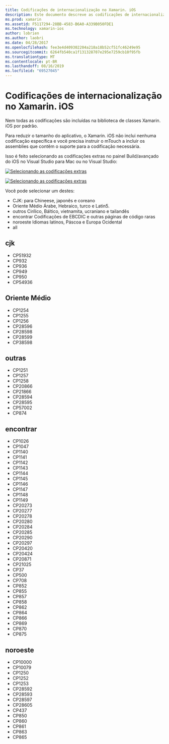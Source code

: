 ```yaml
---
title: Codificações de internacionalização no Xamarin. iOS
description: Este documento descreve as codificações de internacionalização no Xamarin. iOS, discutindo as codificações disponíveis e como adicioná-las a um aplicativo.
ms.prod: xamarin
ms.assetid: F5117294-28BB-4583-B6A0-A339B050FDE1
ms.technology: xamarin-ios
author: lobrien
ms.author: laobri
ms.date: 04/28/2017
ms.openlocfilehash: fee3e4d409302204a218a18b52cf51fc46249e95
ms.sourcegitcommit: 6264fb540ca1f131328707e295e7259cb10f95fb
ms.translationtype: MT
ms.contentlocale: pt-BR
ms.lasthandoff: 08/16/2019
ms.locfileid: "69527045"
---
```

# <a name="internationalization-encodings-in-xamarinios"></a>Codificações de internacionalização no Xamarin. iOS

Nem todas as codificações são incluídas na biblioteca de classes Xamarin. iOS por padrão.

Para reduzir o tamanho do aplicativo, o Xamarin. iOS não inclui nenhuma codificação específica e você precisa instruir o mTouch a incluir os assemblies que contêm o suporte para a codificação necessária.

Isso é feito selecionando as codificações extras no painel Build/avançado do iOS no Visual Studio para Mac ou no Visual Studio:

 [![](encodings-images/00.png "Selecionando as codificações extras")](encodings-images/00.png#lightbox)

 [![](encodings-images/00a.png "Selecionando as codificações extras")](encodings-images/00a.png#lightbox)

Você pode selecionar um destes:

- CJK: para Chineese, japonês e coreano
- Oriente Médio Árabe, Hebraico, turco e Latin5.
- outros Cirílico, Báltico, vietnamita, ucraniano e tailandês
- encontrar Codificações de EBCDIC e outras páginas de código raras
- noroeste Idiomas latinos, Páscoa e Europa Ocidental
- all


 <a name="cjk" />


## <a name="cjk"></a>cjk

- CP51932
- CP932
- CP936
- CP949
- CP950
- CP54936


 <a name="mideast" />


## <a name="mideast"></a>Oriente Médio

- CP1254
- CP1255
- CP1256
- CP28596
- CP28598
- CP28599
- CP38598


 <a name="other" />


## <a name="other"></a>outras

- CP1251
- CP1257
- CP1258
- CP20866
- CP21866
- CP28594
- CP28595
- CP57002
- CP874


 <a name="rare" />


## <a name="rare"></a>encontrar

- CP1026
- CP1047
- CP1140
- CP1141
- CP1142
- CP1143
- CP1144
- CP1145
- CP1146
- CP1147
- CP1148
- CP1149
- CP20273
- CP20277
- CP20278
- CP20280
- CP20284
- CP20285
- CP20290
- CP20297
- CP20420
- CP20424
- CP20871
- CP21025
- CP37
- CP500
- CP708
- CP852
- CP855
- CP857
- CP858
- CP862
- CP864
- CP866
- CP869
- CP870
- CP875


 <a name="west" />


## <a name="west"></a>noroeste

- CP10000
- CP10079
- CP1250
- CP1252
- CP1253
- CP28592
- CP28593
- CP28597
- CP28605
- CP437
- CP850
- CP860
- CP861
- CP863
- CP865

